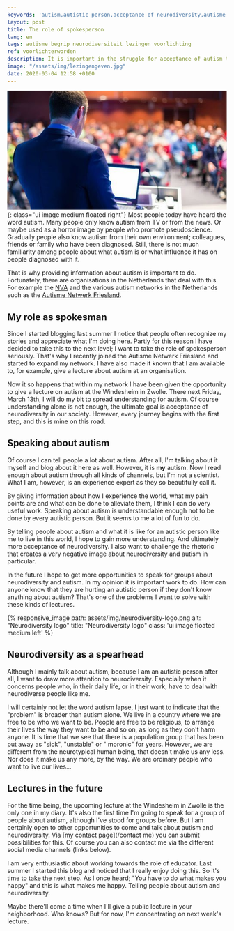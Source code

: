 ```yaml
---
keywords: 'autism,autistic person,acceptance of neurodiversity,autisme netwerk friesland,last summer'
layout: post
title: The role of spokesperson
lang: en
tags: autisme begrip neurodiversiteit lezingen voorlichting
ref: voorlichterworden
description: It is important in the struggle for acceptance of autism that information is given about autism. I am already doing this by this blog and by talking to people about autism. I'll take that to the next level next Friday!
image: "/assets/img/lezingengeven.jpg"
date: 2020-03-04 12:58 +0100
---
```

![Giving lectures](/assets/img/lezingengeven.jpg){: class="ui image medium floated right"}
Most people today have heard the word autism. Many people only know autism from TV or from the news. Or maybe used as a horror image by people who promote pseudoscience. Gradually people also know autism from their own environment; colleagues, friends or family who have been diagnosed. Still, there is not much familiarity among people about what autism is or what influence it has on people diagnosed with it.

That is why providing information about autism is important to do. Fortunately, there are organisations in the Netherlands that deal with this. For example the [NVA](http://www.autisme.nl) and the various autism networks in the Netherlands such as the [Autisme Netwerk Friesland](http://autismenetwerkfriesland.nl/).

## My role as spokesman
Since I started blogging last summer I notice that people often recognize my stories and appreciate what I'm doing here. Partly for this reason I have decided to take this to the next level; I want to take the role of spokesperson seriously. That's why I recently joined the Autisme Netwerk Friesland and started to expand my network. I have also made it known that I am available to, for example, give a lecture about autism at an organisation.

Now it so happens that within my network I have been given the opportunity to give a lecture on autism at the Windesheim in Zwolle. There next Friday, March 13th, I will do my bit to spread understanding for autism. Of course understanding alone is not enough, the ultimate goal is acceptance of neurodiversity in our society. However, every journey begins with the first step, and this is mine on this road.

## Speaking about autism
Of course I can tell people a lot about autism. After all, I'm talking about it myself and blog about it here as well. However, it is **my** autism. Now I read enough about autism through all kinds of channels, but I'm not a scientist. What I am, however, is an experience expert as they so beautifully call it.

By giving information about how I experience the world, what my pain points are and what can be done to alleviate them, I think I can do very useful work. Speaking about autism is understandable enough not to be done by every autistic person. But it seems to me a lot of fun to do.

By telling people about autism and what it is like for an autistic person like me to live in this world, I hope to gain more understanding. And ultimately more acceptance of neurodiversity. I also want to challenge the rhetoric that creates a very negative image about neurodiversity and autism in particular.

In the future I hope to get more opportunities to speak for groups about neurodiversity and autism. In my opinion it is important work to do. How can anyone know that they are hurting an autistic person if they don't know anything about autism? That's one of the problems I want to solve with these kinds of lectures.

{% responsive_image path: assets/img/neurodiversity-logo.png alt: "Neurodiversity logo" title: "Neurodiversity logo" class: 'ui image floated medium left' %}
## Neurodiversity as a spearhead
Although I mainly talk about autism, because I am an autistic person after all, I want to draw more attention to neurodiversity. Especially when it concerns people who, in their daily life, or in their work, have to deal with neurodiverse people like me.

I will certainly not let the word autism lapse, I just want to indicate that the "problem" is broader than autism alone. We live in a country where we are free to be who we want to be. People are free to be religious, to arrange their lives the way they want to be and so on, as long as they don't harm anyone. It is time that we see that there is a population group that has been put away as "sick", "unstable" or " moronic" for years. However, we are different from the neurotypical human being, that doesn't make us any less. Nor does it make us any more, by the way. We are ordinary people who want to live our lives...

## Lectures in the future
For the time being, the upcoming lecture at the Windesheim in Zwolle is the only one in my diary. It's also the first time I'm going to speak for a group of people about autism, although I've stood for groups before. But I am certainly open to other opportunities to come and talk about autism and neurodiversity. Via [my contact page](/contact me) you can submit possibilities for this. Of course you can also contact me via the different social media channels (links below).

I am very enthusiastic about working towards the role of educator. Last summer I started this blog and noticed that I really enjoy doing this. So it's time to take the next step. As I once heard; "You have to do what makes you happy" and this is what makes me happy. Telling people about autism and neurodiversity.

Maybe there'll come a time when I'll give a public lecture in your neighborhood. Who knows? But for now, I'm concentrating on next week's lecture.
